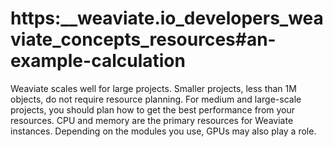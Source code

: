 # https:\_\_weaviate.io_developers_weaviate_concepts_resources#an-example-calculation

Weaviate scales well for large projects. Smaller projects, less than 1M objects, do not require resource planning. For medium and large-scale projects, you should plan how to get the best performance from your resources. CPU and memory are the primary resources for Weaviate instances. Depending on the modules you use, GPUs may also play a role.
